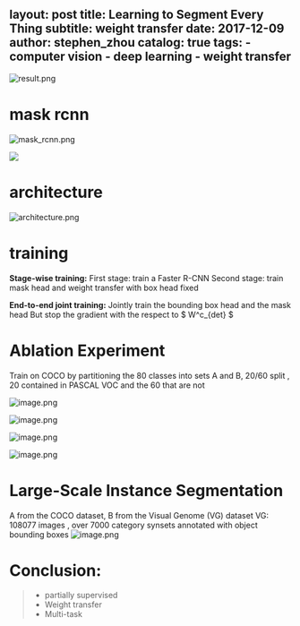 layout:     post
title:      Learning to Segment Every Thing
subtitle:   weight transfer
date:       2017-12-09
author:     stephen_zhou
catalog: true
tags:
    - computer vision
    - deep learning
    - weight transfer
---


![result.png](http://upload-images.jianshu.io/upload_images/9376546-7b341fdb897378ab.png?imageMogr2/auto-orient/strip%7CimageView2/2/w/1240)

# mask rcnn
![mask_rcnn.png](http://upload-images.jianshu.io/upload_images/9376546-2dc1b01a4ca57c3c.png?imageMogr2/auto-orient/strip%7CimageView2/2/w/1240)

![](http://upload-images.jianshu.io/upload_images/9376546-99532fddc5d7edd9.png?imageMogr2/auto-orient/strip%7CimageView2/2/w/1240)

# architecture
![architecture.png](http://upload-images.jianshu.io/upload_images/9376546-483cd79cf8324c1e.png?imageMogr2/auto-orient/strip%7CimageView2/2/w/1240)

# training
**Stage-wise training:** 
First stage: train a Faster R-CNN 
Second stage: train mask head and  weight transfer with box head fixed 

**End-to-end joint training:**
Jointly train the bounding box head and the mask head
But stop the gradient with the respect to $ W^c_{det} $

# Ablation Experiment 
Train on COCO by partitioning the 80 classes into sets A and B,
20/60 split , 20 contained in PASCAL VOC  and the 60 that are not 

![image.png](http://upload-images.jianshu.io/upload_images/9376546-91cc7fa6c6708676.png?imageMogr2/auto-orient/strip%7CimageView2/2/w/1240)

![image.png](http://upload-images.jianshu.io/upload_images/9376546-b3629b9f858f430f.png?imageMogr2/auto-orient/strip%7CimageView2/2/w/1240)

![image.png](http://upload-images.jianshu.io/upload_images/9376546-136717785b5b6293.png?imageMogr2/auto-orient/strip%7CimageView2/2/w/1240)

![image.png](http://upload-images.jianshu.io/upload_images/9376546-74aa823cf3b163ea.png?imageMogr2/auto-orient/strip%7CimageView2/2/w/1240)

# Large-Scale Instance Segmentation 
A from the COCO dataset, B from the Visual Genome (VG) dataset
VG: 108077 images , over 7000 category synsets annotated with object bounding boxes 
![image.png](http://upload-images.jianshu.io/upload_images/9376546-317a278663618252.png?imageMogr2/auto-orient/strip%7CimageView2/2/w/1240)

# Conclusion:
> - partially supervised
> - Weight transfer
> - Multi-task 







